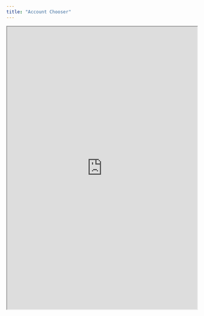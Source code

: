 ```yaml
---
title: "Account Chooser"
---
```



<iframe height="750" width="100%" src="https://ewelton.github.io/ktest/wiki.html#Account%20Chooser"></iframe>
